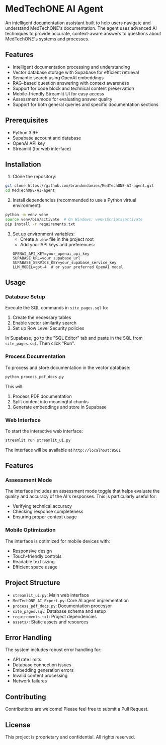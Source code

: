 # MedTechONE AI Agent

An intelligent documentation assistant built to help users navigate and understand MedTechONE's documentation. The agent uses advanced AI techniques to provide accurate, context-aware answers to questions about MedTechONE's systems and processes.

## Features

- Intelligent documentation processing and understanding
- Vector database storage with Supabase for efficient retrieval
- Semantic search using OpenAI embeddings
- RAG-based question answering with context awareness
- Support for code block and technical content preservation
- Mobile-friendly Streamlit UI for easy access
- Assessment mode for evaluating answer quality
- Support for both general queries and specific documentation sections

## Prerequisites

- Python 3.9+
- Supabase account and database
- OpenAI API key
- Streamlit (for web interface)

## Installation

1. Clone the repository:
```bash
git clone https://github.com/brandondavies/MedTechONE-AI-agent.git
cd MedTechONE-AI-agent
```

2. Install dependencies (recommended to use a Python virtual environment):
```bash
python -m venv venv
source venv/bin/activate  # On Windows: venv\Scripts\activate
pip install -r requirements.txt
```

3. Set up environment variables:
   - Create a `.env` file in the project root
   - Add your API keys and preferences:
   ```env
   OPENAI_API_KEY=your_openai_api_key
   SUPABASE_URL=your_supabase_url
   SUPABASE_SERVICE_KEY=your_supabase_service_key
   LLM_MODEL=gpt-4  # or your preferred OpenAI model
   ```

## Usage

### Database Setup

Execute the SQL commands in `site_pages.sql` to:
1. Create the necessary tables
2. Enable vector similarity search
3. Set up Row Level Security policies

In Supabase, go to the "SQL Editor" tab and paste in the SQL from `site_pages.sql`. Then click "Run".

### Process Documentation

To process and store documentation in the vector database:

```bash
python process_pdf_docs.py
```

This will:
1. Process PDF documentation
2. Split content into meaningful chunks
3. Generate embeddings and store in Supabase

### Web Interface

To start the interactive web interface:

```bash
streamlit run streamlit_ui.py
```

The interface will be available at `http://localhost:8501`

## Features

### Assessment Mode
The interface includes an assessment mode toggle that helps evaluate the quality and accuracy of the AI's responses. This is particularly useful for:
- Verifying technical accuracy
- Checking response completeness
- Ensuring proper context usage

### Mobile Optimization
The interface is optimized for mobile devices with:
- Responsive design
- Touch-friendly controls
- Readable text sizing
- Efficient space usage

## Project Structure

- `streamlit_ui.py`: Main web interface
- `MedTechONE_AI_Expert.py`: Core AI agent implementation
- `process_pdf_docs.py`: Documentation processor
- `site_pages.sql`: Database schema and setup
- `requirements.txt`: Project dependencies
- `assets/`: Static assets and resources

## Error Handling

The system includes robust error handling for:
- API rate limits
- Database connection issues
- Embedding generation errors
- Invalid content processing
- Network failures

## Contributing

Contributions are welcome! Please feel free to submit a Pull Request.

## License

This project is proprietary and confidential. All rights reserved.
